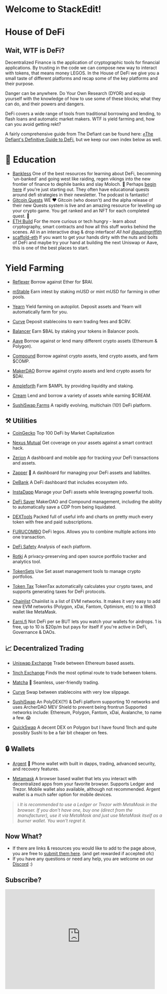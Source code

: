 # Welcome to StackEdit!

# House  of DeFi

## Wait, WTF is DeFi?

Decentralized Finance is the application of cryptographic tools for financial applications. By trusting in the code we can compose new way to interact with tokens, that means money LEGOS. In the House of DeFi we give you a small taste of different platforms and recap some of the key platforms and their purpose.

Danger can be anywhere. Do Your Own Research (DYOR) and equip yourself with the knowledge of how to use some of these blocks; what they can do, and their powers and dangers.

DeFi covers a wide range of tools from traditional borrowing and lending, to flash loans and automatic market makers. WTF is yield farming and, how can you avoid getting rekt?

A fairly comprehensive guide from The Defiant can be found here: [✊The Defiant's Definitive Guide to DeFi](https://newsletter.thedefiant.io/p/the-defiants-definitive-guide-to), but we keep our own index below as well.

# 🏫 Education
- [Bankless](https://newsletter.banklesshq.com/) One of the best resources for learning about DeFi, becomming 'un-banked' and going west like raiding, regen vikings into the new frontier of finance to dephile banks and slay Moloch. 💪 Perhaps [begin here](https://newsletter.banklesshq.com/p/-guide-1-starting-with-bankless) if you're just starting out. They often have educational quests around defi strategies in their newsletter. The podcast is fantastic!
- [Gitcoin Quests](https://gitcoin.co/quests) WE ❤️ Gitcoin (who doesn't) and the alpha release of their new Quests system is live and an amazing resource for levelling up your crypto game. You get ranked and an NFT for each completed quest. 🥳
- [ETH Build](https://eth.build/) For the more curious or tech hungry - learn about cryptography, smart contracts and how all this stuff works behind the scenes. All in an interactive drag & drop interface!  *All hail [@austingriffith](https://twitter.com/austingriffith)*
- [scaffold-eth](https://github.com/austintgriffith/scaffold-eth) If you want to get your hands dirty with the nuts and bolts of DeFi and maybe try your hand at building the next Uniswap or Aave, this is one of the best places to start.


# Yield Farming

-   [Reflexer](https://reflexer.finance/) Borrow against Ether for $RAI.

-   [mStable](https://app.mstable.org/)  Earn intest by staking mUSD or mint mUSD for farming in other pools.

-   [Yearn](https://yearn.finance/) Yield farming on autopilot. Deposit assets and Yearn will automatically farm for you.

-   [Curve](https://www.curve.fi/) Deposit stablecoins to earn trading fees and $CRV.

-   [Balancer](https://balancer.finance/) Earn $BAL by staking your tokens in Balancer pools.

-   [Aave](https://aave.com/) Borrow against or lend many different crypto assets (Ethereum & Polygon).

-   [Compound](https://compound.finance/) Borrow against crypto assets, lend crypto assets, and farm $COMP.

-   [MakerDAO](https://makerdao.com/en/)  Borrow against crypto assets and lend crypto assets for $DAI.

-   [Ampleforth](https://www.ampleforth.org/dapps/) Farm $AMPL by providing liquidity and staking.

-   [Cream](https://app.cream.finance/)  Lend and borrow a variety of assets while earning $CREAM.
-   [SushiSwap Farms](https://app.sushi.com/farm) A rapidly evolving, multichain (10!) DeFi platform.


## ⚒️ Utilities

-   [CoinGecko](https://www.coingecko.com/en/defi) Top 100 DeFi by Market Capitalization

-   [Nexus Mutual](https://nexusmutual.io/)  Get coverage on your assets against a smart contract hack.

-   [Zerion](https://zerion.io/)  A dashboard and mobile app for tracking your DeFi transactions and assets.

-   [Zapper](https://www.zapper.fi/) 🔰  A dashboard for managing your DeFi assets and liabilites.

-   [DeBank](https://debank.com/)  A DeFi dashboard that includes ecosystem info.

-   [InstaDapp](https://instadapp.io/) Manage your DeFi assets while leveraging powerful tools.

-   [DeFi Saver](https://defisaver.com/) MakerDAO and Compound management, including the ability to automatically save a CDP from being liquidated.
-   [DEXTools](https://www.dextools.io/) Packed full of useful info and charts on pretty much every token with free and paid subscriptions.

-   [FURUCOMBO](https://furucombo.app/) DeFi legos. Allows you to combine multiple actions into one transaction.

-   [DeFi Safety](https://defisafety.com/) Analysis of each platform.

-   [Rotki](https://rotki.com/) A privacy-preserving and open source portfolio tracker and analytics tool.

-   [TokenSets](https://www.tokensets.com/) Use Set asset management tools to manage crypto portfolios.

-   [Token Tax](https://tokentax.co/?via=yf-tools)  TokenTax automatically calculates your crypto taxes, and supports generating taxes for DeFi protocols.
-   [Chainlist](https://chainlist.org/) Chainlist is a list of EVM networks. It makes it very easy to add new EVM networks (Polygon, xDai, Fantom, Optimism, etc) to a Web3 wallet like MetaMask.
-   [Earni.fi](https://earni.fi/) Not DeFi per se BUT lets you watch your wallets for airdrops. 1 is free, up to 10 is $20p/m but pays for itself if you're active in DeFi, Governance & DAOs.


## 📈 Decentralized Trading

-   [Uniswap Exchange](https://app.uniswap.org/#/swap) Trade between Ethereum based assets.

-   [1inch Exchange](https://1inch.exchange/) Finds the most optimal route to trade between tokens.

-   [Matcha](https://matcha.xyz/) 🔰 Seamless, user-friendly trading.

-   [Curve](https://www.curve.fi/) Swap between stablecoins with very low slippage.
-   [SushiSwap](https://app.sushi.com/swap) An PolyDEX(?!) & DeFi platform supporting 10 networks and uses ArcherDAO MEV Shield to prevent being frontrun Supported networks include: Ethereum, Polygon, Fantom, xDai, Avalanche, to name a few. 😱
-   [QuickSwap](https://quickswap.exchange/) A decent DEX on Polygon but I have found 1Inch and quite possibly Sushi to be a fair bit cheaper on fees.


## 🔒 Wallets

-   [Argent](https://www.argent.xyz/) 🔰  Phone wallet with built in dapps, trading, advanced security, and recovery features.

-   [Metamask](https://metamask.io/) A browser based wallet that lets you interact with decentralized apps from your favorite browser. Supports Ledger and Trezor. Mobile wallet also available, although not recommended. Argent wallet is a much safer option for mobile devices.

> ℹ️ *It is recommended to use a Ledger or Trezor with MetaMask in the browser. If you don't have one, buy one (direct from the manufacturer), use it via MetaMask and just use MetaMask itself as a burner wallet. You won't regret it.*


## Now What?

-   If there are links & resources you would like to add to the page above, you are free to [submit them here](https://github.com/MetaFam/metagame-wiki/blob/master/docs/great-houses/house-of-defi.mdx). (and get rewarded if accepted ofc)
-   If you have any questions or need any help, you are welcome on our [Discord](https://discord.gg/6JFXC9T) :)

## Subscribe?
<iframe
  width='480'
  height='320'
  src='https://metagame.substack.com/embed'
  frameborder='0'
  scrolling='no'
  style={{ background: 'white' }}
></iframe>
